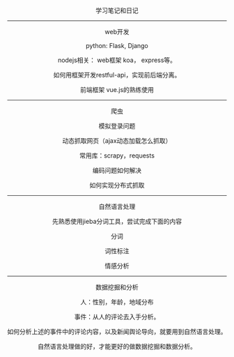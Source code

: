 <center>学习笔记和日记

---
<center>web开发


python: Flask, Django

nodejs相关： web框架 koa， express等。

如何用框架开发restful-api，实现前后端分离。

前端框架 vue.js的熟练使用


---
<center>爬虫

模拟登录问题

动态抓取网页（ajax动态加载怎么抓取）

常用库：scrapy，requests

编码问题如何解决

如何实现分布式抓取

---
<center>自然语言处理

先熟悉使用jieba分词工具，尝试完成下面的内容

分词

词性标注

情感分析

---

<center>数据挖掘和分析

人：性别，年龄，地域分布

事件：从人的评论去入手分析。

如何分析上述的事件中的评论内容，以及新闻舆论导向，就要用到自然语言处理。

自然语言处理做的好，才能更好的做数据挖掘和数据分析。
